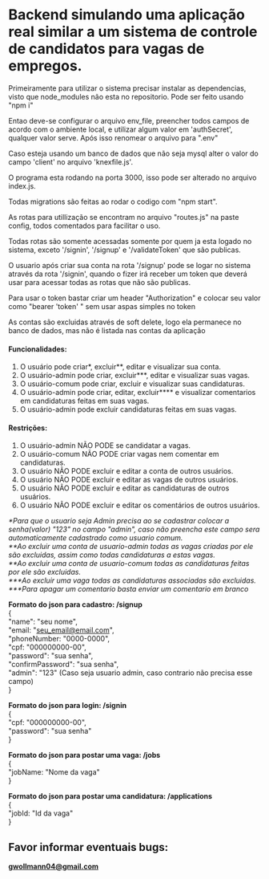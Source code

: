 <h1>Backend simulando uma aplicação real similar a um sistema de controle de candidatos para vagas de empregos.</h1>
<p>Primeiramente para utilizar o sistema precisar instalar as dependencias, visto que node_modules não esta no repositorio. Pode ser feito usando "npm i"</p>
<p>Entao deve-se configurar o arquivo env_file, preencher todos campos de acordo com o ambiente local, e utilizar algum valor em          'authSecret', qualquer valor serve. Após isso renomear o arquivo para ".env"</p>
<p>Caso esteja usando um banco de dados que não seja mysql alter o valor do campo 'client' no arquivo 'knexfile.js'.</p>
<p>O programa esta rodando na porta 3000, isso pode ser alterado no arquivo index.js.</p>
<p>Todas migrations são feitas ao rodar o codigo com "npm start".</p>

<p>As rotas para utillização se encontram no arquivo "routes.js" na paste config, todos comentados para facilitar o uso.</p>
<p>Todas rotas são somente acessadas somente por quem ja esta logado no sistema, exceto '/signin', '/signup' e '/validateToken' que são        publicas.</p>
<p>O usuario após criar sua conta na rota '/signup' pode se logar no sistema através da rota '/signin', quando o fizer irá receber um token    que deverá usar para acessar todas as rotas que não são publicas.</p>
<p>Para usar o token bastar criar um header "Authorization" e colocar seu valor como "bearer 'token' " sem usar aspas simples no token</p>
<p>As contas são excluidas através de soft delete, logo ela permanece no banco de dados, mas não é listada nas contas da aplicação</p>

#### Funcionalidades:<br />
<ol>
<li>O usuário pode criar*, excluir**, editar e visualizar sua conta.</li>
<li>O usuário-admin pode criar, excluir***, editar e visualizar suas vagas.</li>
<li>O usuário-comum pode criar, excluir e visualizar suas candidaturas.</li>
<li>O usuário-admin pode criar, editar, excluir**** e visualizar comentarios em candidaturas feitas em suas vagas.</li>
<li>O usuário-admin pode excluir candidaturas feitas em suas vagas.</li>
</ol>

#### Restrições:<br />
<ol>
<li>O usuário-admin NÃO PODE se candidatar a vagas.</li>
<li>O usuário-comum NÃO PODE criar vagas nem comentar em candidaturas.</li>
<li>O usuário NÃO PODE excluir e editar a conta de outros usuários.</li>
<li>O usuário NÃO PODE excluir e editar as vagas de outros usuários.</li>
<li>O usuário NÃO PODE excluir e editar as candidaturas de outros usuários.</li>
<li>O usuário NÃO PODE excluir e editar os comentários de outros usuários.</li>
</ol>

<i>*Para que o usuario seja Admin precisa ao se cadastrar colocar a senha(valor) "123" no campo "admin", caso não preencha este campo sera automaticamente cadastrado como usuario comum.</i><br />
<i>**Ao excluir uma conta de usuario-admin todas as vagas criadas por ele são excluidas, assim como todas candidaturas a estas vagas.</i><br />
<i>**Ao excluir uma conta de usuario-comum todas as candidaturas feitas por ele são excluidas.</i><br />
<i>***Ao excluir uma vaga todas as candidaturas associadas são excluidas.</i><br />
<i>***Para apagar um comentario basta enviar um comentario em branco</i><br />

**Formato do json para cadastro: /signup**<br />
{<br />
    "name": "seu nome",<br />
    "email: "seu_email@email.com",<br />
    "phoneNumber: "0000-0000",<br />
    "cpf: "000000000-00",<br />
    "password": "sua senha",<br />
    "confirmPassword": "sua senha",<br />
    "admin": "123" (Caso seja usuario admin, caso contrario não precisa esse campo)<br />
}<br />

**Formato do json para login: /signin**<br />
{<br />
    "cpf: "000000000-00",<br />
    "password": "sua senha"<br />
}<br />

**Formato do json para postar uma vaga: /jobs**<br />
{<br />
    "jobName: "Nome da vaga"<br />
}<br />

**Formato do json para postar uma candidatura: /applications**<br />
{<br />
    "jobId: "Id da vaga"<br />
}<br />

## Favor informar eventuais bugs:
<strong> gwollmann04@gmail.com </strong>

